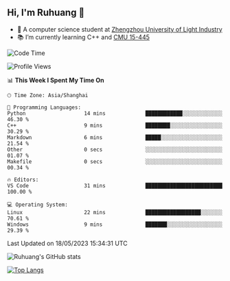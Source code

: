 ## Hi, I'm Ruhuang 👋

- :school: A computer science student at [Zhengzhou University of Light Industry](http://www.zzuli.edu.cn/)
- :books: I’m currently learning C++ and [CMU 15-445](https://15445.courses.cs.cmu.edu/fall2022/)

<!--START_SECTION:waka-->
![Code Time](http://img.shields.io/badge/Code%20Time-43%20hrs%2045%20mins-blue)

![Profile Views](http://img.shields.io/badge/Profile%20Views-4-blue)

📊 **This Week I Spent My Time On** 

```text
🕑︎ Time Zone: Asia/Shanghai

💬 Programming Languages: 
Python                   14 mins             ████████████░░░░░░░░░░░░░   46.30 % 
C++                      9 mins              ████████░░░░░░░░░░░░░░░░░   30.29 % 
Markdown                 6 mins              █████░░░░░░░░░░░░░░░░░░░░   21.54 % 
Other                    0 secs              ░░░░░░░░░░░░░░░░░░░░░░░░░   01.07 % 
Makefile                 0 secs              ░░░░░░░░░░░░░░░░░░░░░░░░░   00.34 % 

🔥 Editors: 
VS Code                  31 mins             █████████████████████████   100.00 % 

💻 Operating System: 
Linux                    22 mins             ██████████████████░░░░░░░   70.61 % 
Windows                  9 mins              ███████░░░░░░░░░░░░░░░░░░   29.39 % 
```


 Last Updated on 18/05/2023 15:34:31 UTC
<!--END_SECTION:waka-->

![Ruhuang's GitHub stats](https://github-readme-stats.vercel.app/api?username=ruhuang2001&count_private=true&hide_title=true&show_icons=true&theme=vue)

[![Top Langs](https://github-readme-stats.vercel.app/api/top-langs/?username=ruhuang2001&layout=compact)](https://github.com/anuraghazra/github-readme-stats)
